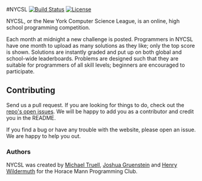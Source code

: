 #NYCSL
[![Build Status](https://travis-ci.org/HMProgrammingClub/NYCSL2.svg?branch=master)](https://travis-ci.org/HMProgrammingClub/NYCSL2)
[![License](https://img.shields.io/badge/license-MIT-blue.svg)](https://raw.githubusercontent.com/HMProgrammingClub/NYCSL2/master/LICENSE)

NYCSL, or the New York Computer Science League, is an online, high school programming competition.

Each month at midnight a new challenge is posted. Programmers in NYCSL have one month to upload as many solutions as they like; only the top score is shown. Solutions are instantly graded and put up on both global and school-wide leaderboards. Problems are designed such that they are suitable for programmers of all skill levels; beginners are encouraged to participate.

## Contributing

Send us a pull request. If you are looking for things to do, check out the [repo's open issues](https://github.com/HMProgrammingClub/NYCSL2/issues). We will be happy to add you as a contributor and credit you in the README.

If you find a bug or have any trouble with the website, please open an issue. We are happy to help you out.

### Authors

NYCSL was created by [Michael Truell](https://github.com/truell20), [Joshua Gruenstein](https://github.com/joshuagruenstein) and [Henry Wildermuth](https://github.com/flyinggraysons) for the Horace Mann Programming Club.
